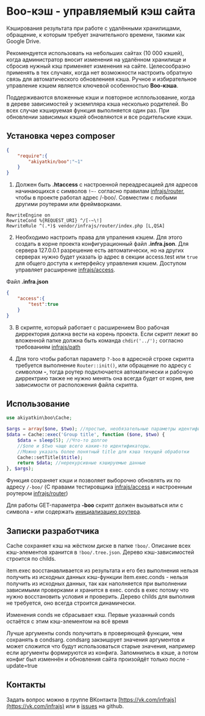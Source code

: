 # Boo-кэш - управляемый кэш сайта
 Кэширования результата при работе с удалёнными хранилищами, обращение, к которым требует значительного времени, такими как Google Drive. 

Рекомендуется использовать на небольших сайтах (10 000 кэшей), когда администратор вносит изменения на удалённом хранилище и сбросив нужный кэш применяет изменения на сайте. Целесообразно применять в тех случаях, когда нет возможности настроить обратную связь для автоматического обновлениея кэша. Ручное и избирательное управление кэшем является ключевой особенностью **Boo-кэша**. 

Поддерживаются вложенные кэши и повторное исплользование, когда в дереве зависимостей у экземпляра кэша несколько родителей. Во всех случае кэшируемая функция выполняется один раз. При обновлении зависимых кэшей обновляются и все родительские кэши.

## Установка через composer

```json
{
	"require":{
		"akiyatkin/boo":"~1"
	}
}
```

1. Должен быть **.htaccess** с настроенной переадресацией для адресов начинающихся с символов ```!~-``` согласно правилам [infrajs/router](https://github.com/infrajs/router), чтобы в проекте работал адрес /-boo/. Совместим с любыми другими роутерами или фреймворками.
```
RewriteEngine on
RewriteCond %{REQUEST_URI} ^/[-~\!]
RewriteRule ^(.*)$ vendor/infrajs/router/index.php [L,QSA]
```

2. Необходимо настроить права для упраления кэшем. Для этого создать в корне проекта конфигурационный файл **.infra.json**. Для сервера 127.0.0.1 разрешение есть автоматически, но на других серверах нужно будет указать ip адрес в секции access.test или ```true``` для общего доступа к интерфейсу управления кэшем. Доступом управляет расширение [infrajs/access](https://github.com/infrajs/access).

Файл **.infra.json**
```json
{
	"access":{
		"test":true
	}
}
```

3. В скрипте, который работает с расширением Boo рабочая дирректория должна вести на корень проекта. Если скрипт лежит во вложенной папке должна быть команда ```chdir('../');``` согласно требованиям [infrajs/path](https://github.com/infrajs/path)

4. Для того чтобы работал параметр ```?-boo``` в адресной строке скрипта требуется выполнение ```Router::init()```, или обращение по адресу с символом **-**, тогда роутер подключается автоматически и рабочую дирректрию также не нужно менять она всегда будет от корня, вне зависимости от расположения файла скрипта.

## Использование

```php
use akiyatkin\boo\Cache;

$args = array($one, $two); //простые, необязательные параметры идентифицирующие кэш
$data = Cache::exec('Group title', function ($one, $two) {
    $data = sleep(5); //Что-то долгое
    //$one и $two чаще всего какие-то идентификаторы.
    //Можно указать более понятный title для кэша текущей обработки
    Cache::setTitle($title);
    return $data; //нерекурсивные кэшируемые данные
}, $args);
``` 
Функция сохраняет кэши и позволяет выборочно обновлять их по адресу ```/-boo/``` (С правами тестировщика [infrajs/access](https://github.com/infrajs/access) и настроенным роутером [infrajs/router](https://github.com/infrajs/router))

Для работы GET-параметра **-boo** скрипт должен вызываться или с символа **-** или содержать [инициализацию роутера](https://github.com/infrajs/router/blob/master/README.md#%D0%98%D0%BD%D0%B8%D1%86%D0%B8%D0%B0%D0%BB%D0%B8%D0%B7%D0%B0%D1%86%D0%B8%D1%8F-%D1%80%D0%BE%D1%83%D1%82%D0%B5%D1%80%D0%B0-%D0%B2-%D1%81%D0%BA%D1%80%D0%B8%D0%BF%D1%82%D0%B5). 

## Записки разработчика
Cache сохраняет кэш на жёстком диске в папке ```!boo/```. Описание всех кэш-элементов хранится в ```!boo/.tree.json```. Дерево кэш-зависимостей строится по childs.

item.exec восстанавливается из результата и его без выполнения нельзя получить из исходных данных кэш-функции
item.exec.conds - нельзя получить из исходных данных, так как наполняется при выполнении зависимыми проверками и хранится в exec. conds в exec потому что нужно восстановить условия и проверить. Дерево childs для выполния не требуется, оно всегда строится динамически.

Изменения conds не сбрасывает кэш. Первые указанный conds остаётся с этим кэш-элементом на всё время

Лучше аргументы conds получитать в проверяющей функции, чем сохранять в condsarg. condsarg закэишрует значения аргументов и может сложится что будут использоваться старые значения, например если аргументы формируются из конфига. Запомнились в кэше, а потом конфиг был изменнён и обновления сайта произойдёт только после -update=true

## Контакты
Задать вопрос можно в группе ВКонтакта [https://vk.com/infrajs](https://vk.com/infrajs) или в [issues](https://github.com/akiyatkin/boo/issues) на github.
